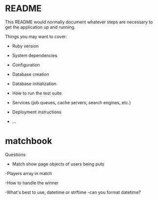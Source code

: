 # README

This README would normally document whatever steps are necessary to get the
application up and running.

Things you may want to cover:

* Ruby version

* System dependencies

* Configuration

* Database creation

* Database initialization

* How to run the test suite

* Services (job queues, cache servers, search engines, etc.)

* Deployment instructions

* ...
# matchbook

Questions

- Match show page objects of users being puts

-Players array in match

-How to handle the winner

-What's best to use, datetime or strftime
-can you format datetime?
